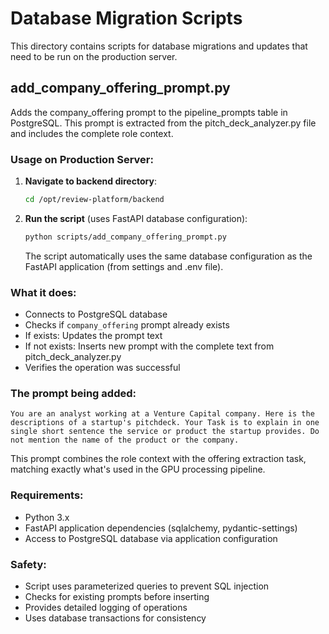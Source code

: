 # Database Migration Scripts

This directory contains scripts for database migrations and updates that need to be run on the production server.

## add_company_offering_prompt.py

Adds the company_offering prompt to the pipeline_prompts table in PostgreSQL. This prompt is extracted from the pitch_deck_analyzer.py file and includes the complete role context.

### Usage on Production Server:

1. **Navigate to backend directory**:
   ```bash
   cd /opt/review-platform/backend
   ```

2. **Run the script** (uses FastAPI database configuration):
   ```bash
   python scripts/add_company_offering_prompt.py
   ```

   The script automatically uses the same database configuration as the FastAPI application (from settings and .env file).

### What it does:

- Connects to PostgreSQL database
- Checks if `company_offering` prompt already exists
- If exists: Updates the prompt text
- If not exists: Inserts new prompt with the complete text from pitch_deck_analyzer.py
- Verifies the operation was successful

### The prompt being added:

```
You are an analyst working at a Venture Capital company. Here is the descriptions of a startup's pitchdeck. Your Task is to explain in one single short sentence the service or product the startup provides. Do not mention the name of the product or the company.
```

This prompt combines the role context with the offering extraction task, matching exactly what's used in the GPU processing pipeline.

### Requirements:

- Python 3.x
- FastAPI application dependencies (sqlalchemy, pydantic-settings)
- Access to PostgreSQL database via application configuration

### Safety:

- Script uses parameterized queries to prevent SQL injection
- Checks for existing prompts before inserting
- Provides detailed logging of operations
- Uses database transactions for consistency